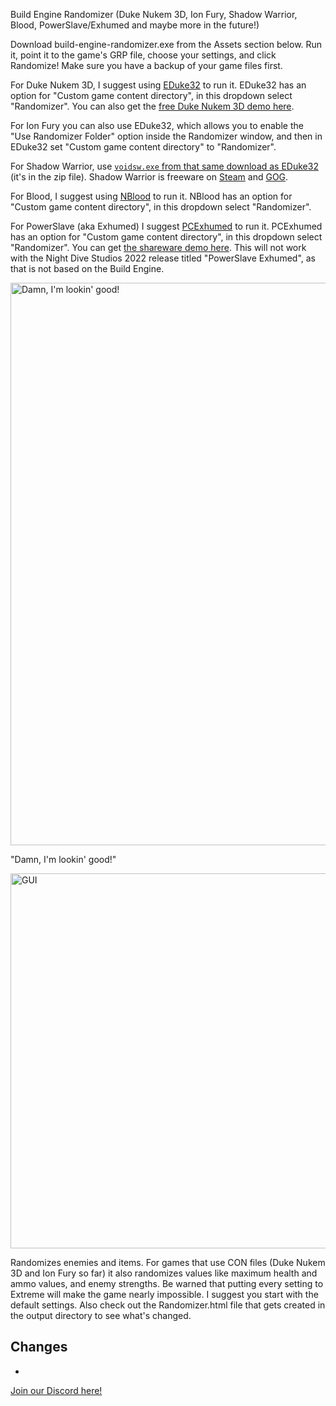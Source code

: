 Build Engine Randomizer (Duke Nukem 3D, Ion Fury, Shadow Warrior, Blood, PowerSlave/Exhumed and maybe more in the future!)

Download build-engine-randomizer.exe from the Assets section below. Run it, point it to the game's GRP file, choose your settings, and click Randomize! Make sure you have a backup of your game files first.

For Duke Nukem 3D, I suggest using [EDuke32](https://dukeworld.com/eduke32/eduke32_current.zip) to run it. EDuke32 has an option for "Custom game content directory", in this dropdown select "Randomizer". You can also get the [free Duke Nukem 3D demo here](https://dukeworld.duke4.net/2001-current/rtcm/duke3d-shareware/3dduke13SW.zip).

For Ion Fury you can also use EDuke32, which allows you to enable the "Use Randomizer Folder" option inside the Randomizer window, and then in EDuke32 set "Custom game content directory" to "Randomizer".

For Shadow Warrior, use [`voidsw.exe` from that same download as EDuke32](https://dukeworld.com/eduke32/eduke32_current.zip) (it's in the zip file). Shadow Warrior is freeware on [Steam](https://store.steampowered.com/app/238070/Shadow_Warrior_Classic_1997/) and [GOG](https://www.gog.com/game/shadow_warrior_complete).

For Blood, I suggest using [NBlood](https://lerppu.net/wannabethesis/nblood/20220613-13229/nblood_win64_20220613-13229.zip) to run it. NBlood has an option for "Custom game content directory", in this dropdown select "Randomizer".

For PowerSlave (aka Exhumed) I suggest [PCExhumed](https://lerppu.net/wannabethesis/pcexhumed/20220613-13229/pcexhumed_win64_20220613-13229.zip) to run it. PCExhumed has an option for "Custom game content directory", in this dropdown select "Randomizer". You can get [the shareware demo here](https://dukeworld.com/2001-current/rtcm/powerslave-shareware/pwrslavesw.zip). This will not work with the Night Dive Studios 2022 release titled "PowerSlave Exhumed", as that is not based on the Build Engine.

<img src="https://user-images.githubusercontent.com/30947252/178213934-88e4ef31-89b5-484e-839a-a50f5f88d00f.png" alt="Damn, I'm lookin' good!" width="900"/>

"Damn, I'm lookin' good!"

<img src="https://user-images.githubusercontent.com/30947252/180271921-a28fcd38-bd48-473d-b387-6f27b02ca3b6.png" alt="GUI" width="600"/>

Randomizes enemies and items. For games that use CON files (Duke Nukem 3D and Ion Fury so far) it also randomizes values like maximum health and ammo values, and enemy strengths. Be warned that putting every setting to Extreme will make the game nearly impossible. I suggest you start with the default settings. Also check out the Randomizer.html file that gets created in the output directory to see what's changed.

## Changes

*

[Join our Discord here!](https://discord.gg/QwjnYWhKsY)
